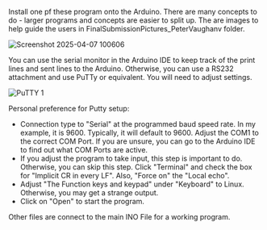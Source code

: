 Install one pf these program onto the Arduino. There are many concepts to do - larger programs and concepts are easier to split up. The are images to help guide the users in FinalSubmissionPictures_PeterVaughanv folder.

![Screenshot 2025-04-07 100606](https://github.com/user-attachments/assets/fb6b6878-16e0-4762-b4e9-0a1d75998a20)

You can use the serial monitor in the Arduino IDE to keep track of the print lines and sent lines to the Arduino. Otherwise, you can use a RS232 attachment and use PuTTy or equivalent. You will need to adjust settings.

![PuTTY 1](https://github.com/user-attachments/assets/5de17c96-4841-48be-ba6b-1f655e4e8db3)

Personal preference for Putty setup:
- Connection type to "Serial" at the programmed baud speed rate. In my example, it is 9600. Typically, it will default to 9600.
	Adjust the COM1 to the correct COM Port. If you are unsure, you can go to the Arduino IDE to find out what COM Ports are active.
- If you adjust the program to take input, this step is important to do. Otherwise, you can skip this step.
	Click "Terminal" and check the box for "Implicit CR in every LF". Also, "Force on" the "Local echo". 
- Adjust "The Function keys and keypad" under "Keyboard" to Linux. Otherwise, you may get a strange output.
- Click on "Open" to start the program. 

Other files are connect to the main INO File for a working program.
